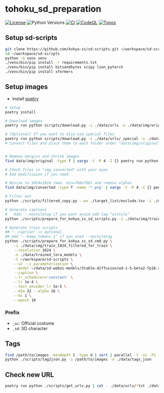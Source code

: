 
# tohoku_sd_preparation

[![License](https://img.shields.io/badge/License-Apache%202.0-blue.svg)](https://opensource.org/licenses/Apache-2.0)
![Python Versions](https://img.shields.io/badge/python-3.8%20%7C%203.9%20%7C%203.10-blue)
[![CI](https://github.com/shirayu/tohoku_sd_preparation/actions/workflows/ci.yml/badge.svg)](https://github.com/shirayu/tohoku_sd_preparation/actions/workflows/ci.yml)
[![CodeQL](https://github.com/shirayu/tohoku_sd_preparation/actions/workflows/codeql-analysis.yml/badge.svg)](https://github.com/shirayu/tohoku_sd_preparation/actions/workflows/codeql-analysis.yml)
[![Typos](https://github.com/shirayu/tohoku_sd_preparation/actions/workflows/typos.yml/badge.svg)](https://github.com/shirayu/tohoku_sd_preparation/actions/workflows/typos.yml)

## Setup sd-scripts

```bash
git clone https://github.com/kohya-ss/sd-scripts.git ~/workspace/sd-scripts
cd ~/workspace/sd-scripts
python -m venv venv
./venv/bin/pip install -r requirements.txt
./venv/bin/pip install bitsandbytes scipy lion_pytorch
./venv/bin/pip install xformers
```

## Setup images

- Install [poetry](https://python-poetry.org/)

```bash
# setup
poetry install

# Download images
poetry run python scripts/download.py -i ./data/urls -o ./data/img/original

# (Optional) If you want to also use special files
poetry run python scripts/download.py -i ./data/urls/_special -o ./data/img/original_special
# Convert files and place them to each folder under "data/img/original"


# Remove margins and shrink images
find data/img/original -type f | xargs -t -P 4 -I {} poetry run python ./scripts/resize.py -i {} -o data/img/converted --size 2048 --to_dir

# Check files in "img_converted" with your eyes
# Add modificaion if you need

# Resize to 1024x1024 (max. min=768x768) and remove alphas
find data/img/converted -type f -name '*.png' | xargs -t -P 4 -I {} poetry run python ./scripts/resize.py --remove_alpha -i {} -o data/img/train_1024 --size 1024 --min_size 768 --to_dir

# Filter out
python ./scripts/filtered_copy.py --ex ./target_list/exclude.tsv -i ./data/img/train_1024 -o ./data/img/train_1024_filtered

# Generate captions
#   Add: --nostyletag if you want avoid add tag "oistyle"
python ./scripts/prepare_for_kohya_ss_sd_scripts.py -i ./data/img/train_1024_filtered -o ./data/img/train_1024_filtered_for_train --nosd --repeat 10 --tag ./data/tags_json --tag-target ./tag_target.json

# Generate train scripts
## "--caption" is optional.
## Add "--keep_tokens 1" if you used --nostyletag
python ./scripts/prepare_for_kohya_ss_sd_cmd.py \
    -i ./data/img/train_1024_filtered_for_train \
    --resolution 1024 \
    -o ./data/trained_lora_models \
    -C ~/workspace/sd-scripts \
    --v2 --v_parameterization \
    --model ~/data/sd-webui-models/Stable-diffusion/wd-1-5-beta2-fp16.safetensors \
    --caption \
    --lr_scheduler='constant' \
    --lr 1e-4 \
    --text_encoder_lr 5e-5 \
    --dim 32 --alpha 16 \
    --bs 1 \
    --epoch 10
```

### Prefix

- ``_oc``: Official costume
- ``_sd``: SD character

## Tags

```bash
find /path/to/images -mindepth 1 -type d | sort | parallel -t -n1 -P1 --lb poetry run python -m finetune.tag_images_by_wd14_tagger --batch_size=4
python ./scripts/tag2json.py -i /path/to/images -o ./data/tags_json
```

## Check new URL

```bash
poetry run python ./scripts/get_urls.py | cat - ./data/urls/*txt ./data/urls/_special/* | sort | uniq -c | sort -k1nr | grep -v psd | grep -v ai$ | grep -v '2 '
```
